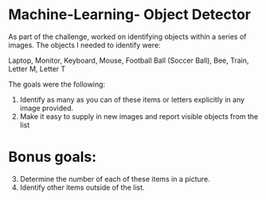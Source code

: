# Machine-Learning- Object Detector

As part of the challenge, worked on identifying objects within a series of images. The objects I needed to identify were:

Laptop, Monitor, Keyboard, Mouse, Football Ball (Soccer Ball), Bee, Train, Letter M, Letter T

The goals were the following:
1. Identify as many as you can of these items or letters explicitly in any image provided.
2. Make it easy to supply in new images and report visible objects from the list
# Bonus goals:
3. Determine the number of each of these items in a picture.
4. Identify other items outside of the list.
